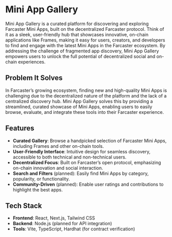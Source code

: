 # Mini App Gallery

Mini App Gallery is a curated platform for discovering and exploring Farcaster Mini Apps, built on the decentralized Farcaster protocol. Think of it as a sleek, user-friendly hub that showcases innovative, on-chain applications like Frames, making it easy for users, creators, and developers to find and engage with the latest Mini Apps in the Farcaster ecosystem. By addressing the challenge of fragmented app discovery, Mini App Gallery empowers users to unlock the full potential of decentralized social and on-chain experiences.

## Problem It Solves
In Farcaster’s growing ecosystem, finding new and high-quality Mini Apps is challenging due to the decentralized nature of the platform and the lack of a centralized discovery hub. Mini App Gallery solves this by providing a streamlined, curated showcase of Mini Apps, enabling users to easily browse, evaluate, and integrate these tools into their Farcaster experience.

## Features
- **Curated Gallery**: Browse a handpicked selection of Farcaster Mini Apps, including Frames and other on-chain tools.
- **User-Friendly Interface**: Intuitive design for seamless discovery, accessible to both technical and non-technical users.
- **Decentralized Focus**: Built on Farcaster’s open protocol, emphasizing on-chain innovation and social interaction.
- **Search and Filters** (planned): Easily find Mini Apps by category, popularity, or functionality.
- **Community-Driven** (planned): Enable user ratings and contributions to highlight the best apps.

## Tech Stack
- **Frontend**: React, Next.js, Tailwind CSS
- **Backend**: Node.js (planned for API integration)
- **Tools**: Vite, TypeScript, Hardhat (for contract verification)